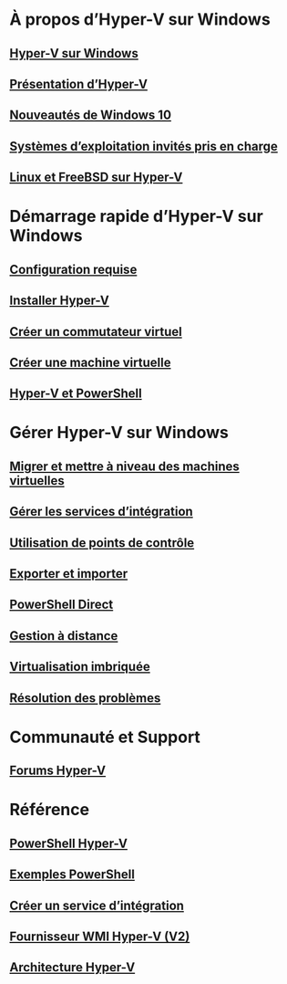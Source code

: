 # À propos d’Hyper-V sur Windows

## [Hyper-V sur Windows](./windows_welcome.md)

## [Présentation d’Hyper-V](./about/hyperv_on_windows.md)

## [Nouveautés de Windows 10](./about/whats_new.md)

## [Systèmes d’exploitation invités pris en charge](about/supported_guest_os.md)

## [Linux et FreeBSD sur Hyper-V](https://technet.microsoft.com/library/dn531030.aspx)

# Démarrage rapide d’Hyper-V sur Windows

## [Configuration requise](quick_start/walkthrough_compatibility.md)

## [Installer Hyper-V](quick_start/walkthrough_install.md)

## [Créer un commutateur virtuel](quick_start/walkthrough_virtual_switch.md)

## [Créer une machine virtuelle](quick_start/walkthrough_create_vm.md)

## [Hyper-V et PowerShell](quick_start/walkthrough_powershell.md)

# Gérer Hyper-V sur Windows

## [Migrer et mettre à niveau des machines virtuelles](user_guide/migrating_vms.md)

## [Gérer les services d’intégration](user_guide/managing_ics.md)

## [Utilisation de points de contrôle](user_guide/checkpoints.md)

## [Exporter et importer](user_guide/export_import.md)

## [PowerShell Direct](user_guide/vmsession.md)

## [Gestion à distance](user_guide/remote_host_management.md)

## [Virtualisation imbriquée](user_guide/nesting.md)

## [Résolution des problèmes](user_guide/troubleshooting.md)

# Communauté et Support

## [Forums Hyper-V](https://social.technet.microsoft.com/Forums/windowsserver/en-US/home?forum=winserverhyperv)

# Référence

## [PowerShell Hyper-V](https://technet.microsoft.com/library/hh848559.aspx)

## [Exemples PowerShell](develop/powershell_snippets.md)

## [Créer un service d’intégration](develop/make_mgmt_service.md)

## [Fournisseur WMI Hyper-V (V2)](https://msdn.microsoft.com/library/hh850319.aspx)

## [Architecture Hyper-V](https://msdn.microsoft.com/en-us/library/cc768520(v=bts.10).aspx)


<!--HONumber=Feb16_HO2-->

